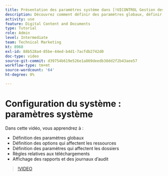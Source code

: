 ```yaml
---
title: Présentation des paramètres système dans [!UICONTROL Gestion des actifs numériques Workfront]
description: Découvrez comment définir des paramètres globaux, définir des options de ressources, définir des paramètres de dossier, créer des règles de téléchargement et afficher des rapports et des journaux d’audit dans [!UICONTROL Gestion des actifs numériques Workfront].
activity: use
feature: Digital Content and Documents
type: Tutorial
role: Admin
level: Intermediate
team: Technical Marketing
kt: 8968
exl-id: 88b528a4-85be-44ed-b4d1-7acfdb2742d0
doc-type: video
source-git-commit: d39754b619e526e1a869deedb38dd2f2b43aee57
workflow-type: tm+mt
source-wordcount: '64'
ht-degree: 0%

---
```


# Configuration du système : paramètres système

Dans cette vidéo, vous apprendrez à :

* Définition des paramètres globaux
* Définition des options qui affectent les ressources
* Définition des paramètres qui affectent les dossiers
* Règles relatives aux téléchargements
* Affichage des rapports et des journaux d’audit

>[!VIDEO](https://video.tv.adobe.com/v/335231/?quality=12)
